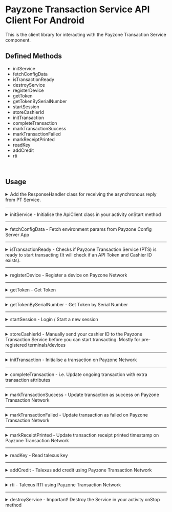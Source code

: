 # Payzone Transaction Service API Client For Android

This is the client library for interacting with the Payzone Transaction Service component.

## Defined Methods

- initService
- fetchConfigData
- isTransactionReady
- destroyService
- registerDevice
- getToken
- getTokenBySerialNumber
- startSession
- storeCashierId
- initTransaction
- completeTransaction
- markTransactionSuccess
- markTransactionFailed
- markReceiptPrinted
- readKey
- addCredit
- rti

<br/>

## Usage

<details>
  <summary>  Add the ResponseHandler class for receiving the asynchronous reply from PT Service. </summary>

    public class ResponseHandler extends Handler {
        @Override
        public void handleMessage(Message msg) {
            String response;
            switch (msg.what) {
                case MessageConstants.MSG_REGISTER_DEVICE:
                    response = ApiClient.decompressData(msg.getData().getString(MessageConstants.RESP_REGISTER_DEVICE));
                    System.out.println("## Register Device Response = "+response);
                    break;
                case MessageConstants.MSG_INIT_TRANSACTION:
                    response = ApiClient.decompressData(msg.getData().getString(MessageConstants.RESP_INIT_TRANSACTION));
                    System.out.println("## Transaction Initialised Response = "+response);
                    break;
                case MessageConstants.MSG_MARK_TRANS_SUCCESS:
                    response = ApiClient.decompressData(msg.getData().getString(MessageConstants.RESP_MARK_TRANS_SUCCESS));
                    System.out.println("## Marked Successful Response = "+response);
                    break;
                case MessageConstants.MSG_MARK_TRANS_FAILED:
                    response = ApiClient.decompressData(msg.getData().getString(MessageConstants.RESP_MARK_TRANS_FAILED));
                    System.out.println("## Marked Failed Response = "+response);
                    break;
                case MessageConstants.MSG_MARK_RECEIPT_PRINTED:
                    response = ApiClient.decompressData(msg.getData().getString(MessageConstants.RESP_MARK_RECEIPT_PRINTED));
                    System.out.println("## Marked Receipt Printed Response = "+response);
                    break;
                default:
                    super.handleMessage(msg);
            }
        }
    }

  <b>NOTE:</b>
  
  You will notice a `ApiClient.decompressData` method wrapped around the response. This is because we only send compress string response data.
  Android Bundle/Parcel has a size limit and to mitigate against that we have to compress our responses. Therefore, you have to decompress the response data for all message responses coming back from the Payzone Transaction Service.    
</details>
<hr/>

<details>
  <summary> initService - Initialise the ApiClient class in your activity onStart method</summary>
  <br>

    The ApiClient class constructor params are:

    - Your activity context.
    - Reply Messenger created using your Response handler.


    @Override
    protected void onStart() {
        super.onStart();
        responseHandler = new ResponseHandler();
        replyMessenger = new Messenger(responseHandler);
        apiClient = new ApiClient(getApplicationContext(), replyMessenger);
        apiClient.initService(); // Connects your app with the Payzone Transaction Service Component
    }


</details>
<hr/>

<details>
  <summary> fetchConfigData - Fetch environment params from Payzone Config Server App</summary>
  <br>

    The ApiClient class constructor params are:

    - Your activity context.
    - Reply Messenger created using your Response handler.


    @Override
    protected void onStart() {
        super.onStart();
        responseHandler = new ResponseHandler();
        replyMessenger = new Messenger(responseHandler);
        apiClient = new ApiClient(getApplicationContext(), replyMessenger);
        apiClient.initService(); // Connects your app with the Payzone Transaction Service Component
        apiClient.fetchConfigData(); // Fetch environment params
    }


</details>
<hr/>

<details>
  <summary>isTransactionReady - Checks if Payzone Transaction Service (PTS) is ready to start transacting (It will check if an API Token and Cashier ID exists). </summary>
  <br>

    boolean success =  apiClient.isTransactionReady();
    System.out.println("## Is Transaction Ready check sent to service queue: "+success);

  <b>Note:</b> 
  The call is Async and a response will be sent via the response handler.
</details>
<hr/>

<details>
  <summary>registerDevice - Register a device on Payzone Network </summary>
  <br>


    JSONObject obj = new JSONObject();
    obj.put("barcode", "267693243349691");
    obj.put("deviceId", "1545D2053");
    obj.put("tId", "49691");
    boolean success =  apiClient.registerDevice(obj);
    System.out.println("## Device Registration sent to service queue: "+success);


</details>
<hr/>

<details>
  <summary>getToken - Get Token </summary>
  <br>

    String tId = "49691";
    boolean success =  apiClient.getToken(tId);
    System.out.println("## Get Token Request sent to service queue: "+success);


</details>
<hr/>

<details>
  <summary>getTokenBySerialNumber - Get Token by Serial Number</summary>
  <br>

    String serialNumber = "1545D2053";
    boolean success =  apiClient.getTokenBySerialNumber(serialNumber);
    System.out.println("## Get Token By Serial Number Request sent to service queue: "+success);


</details>
<hr/>

<details>
  <summary>startSession - Login / Start a new session </summary>
  <br>


    JSONObject obj = new JSONObject();
    obj.put("pin", 1234);
    boolean success =  apiClient.startSession(obj);
    System.out.println("## Get Session Request sent to service queue: "+success);


</details>
<hr/>

<details>
  <summary>storeCashierId - Manually send your cashier ID to the Payzone Transaction Service before you can start transacting. Mostly for pre-registered terminals/devices </summary>
  <br>


    String cashierId = "1234";
    boolean success =  apiClient.storeCashierId(cashierId);
    System.out.println("## Get Store Cashier sent to service queue: "+success);


</details>
<hr/>

<details>
  <summary>initTransaction - Initialise a transaction on Payzone Network </summary>
  <br>
  
  Client App use case (For client apps with associated clientRef):


    JSONObject obj = new JSONObject();
    obj.put("clientRef", "294decdf-0d8d-4bc5-9921-7460ab737fba");
    obj.put("transactionGuid", "bfd0f250-66ce-11eb-863b-a5942ff6aec7");
    obj.put("transactionAmount", 1000);
    obj.put("barcode", "63385450042016567880");
    boolean success =  apiClient.initTransaction(obj);
    System.out.println("## Transaction init sent to service queue: "+success);

  Standard Payzone use case:
  
    JSONObject obj = new JSONObject();
    obj.put("transactionSource", "0");
    obj.put("productId", "24382");
    obj.put("transactionGuid", "bfd0f250-66ce-11eb-863b-a5942ff6aec7");
    obj.put("transactionAmount", 1000);
    obj.put("barcode", "63385450042016567880");
    boolean success =  apiClient.initTransaction(obj);
    System.out.println("## Transaction init sent to service queue: "+success);
      
</details>
<hr/>

<details>
  <summary>completeTransaction - i.e. Update ongoing transaction with extra transaction attributes </summary>
  <br>


    JSONObject obj = new JSONObject();
    obj.put("id", "bfd0f250-66ce-11eb-863b-a5942ff6aec7"); // i.e. Your transactionGuid
    obj.put("utrn", "1100883828292828"); // or this could be ticketNumber, extra_json_info object etc..
    obj.put("responseCode", "00"); // "00" for successful topup or "05" for failure.
    obj.put("smartMeterErrorText", "Something went wrong"); // Should in case it is a faulure
    boolean success =  apiClient.completeTransaction(obj);
    System.out.println("## Complete transaction request sent to service queue: "+success);


</details>
<hr/>

<details>
  <summary>markTransactionSuccess - Update transaction as success on Payzone Transaction Network </summary>
  <br>


    JSONObject obj = new JSONObject();
    obj.put("id", "bfd0f250-66ce-11eb-863b-a5942ff6aec7");
    boolean success =  apiClient.markTransactionSuccess(obj);
    System.out.println("## Mark transaction successful request sent to service queue: "+success);


</details>
<hr/>

<details>
  <summary>markTransactionFailed - Update transaction as failed on Payzone Transaction Network  </summary>
  <br>


    JSONObject obj = new JSONObject();
    obj.put("id", "bfd0f250-66ce-11eb-863b-a5942ff6aec7");
    boolean success =  apiClient.markTransactionFailed(obj);
    System.out.println("## Mark transaction failed request sent to service queue: "+success);


</details>
<hr/>

<details>
  <summary>markReceiptPrinted - Update transaction receipt printed timestamp on Payzone Transaction Network  </summary>
  <br>


    JSONObject obj = new JSONObject();
    obj.put("id", "bfd0f250-66ce-11eb-863b-a5942ff6aec7");
    boolean success =  apiClient.markReceiptPrinted(obj);
    System.out.println("## Transaction receipt printed request sent to service queue: "+success);


</details>
<hr/>

<details>
  <summary>readKey - Read talexus key </summary>
  <br>


    boolean success =  apiClient.readKey();
    System.out.println("## Read talexus key: " + success);


</details>
<hr/>


<details>
  <summary>addCredit - Talexus add credit using Payzone Transaction Network  </summary>
  <br>


    JSONObject obj = new JSONObject();
    obj.put("amount", "600");
    obj.put("productId", "68128");
    obj.put("keyImage", "555560321131866500366BE0400500550001D21C0000005AC000F779A2A1E350990B840084008400440004000400040004000400040044008400040004000400101101000F0D0000000000000000000000000000000000000000000080000098000000000000C04C000000000000000000000000000000000000000000003A94");
    boolean success =  apiClient.addCredit(obj);
    System.out.println("## Talexus add credit: "+success);


</details>
<hr/>

<details>
  <summary>rti - Talexus RTI using Payzone Transaction Network  </summary>
  <br>


    JSONObject obj = new JSONObject();
    obj.put("rtiReference", "05318140");
    obj.put("productId", "68129");
    obj.put("keyImage", "555560321131866500366BE0400500550001D21C0000005AC000F779A2A1E350990B840084008400440004000400040004000400040044008400040004000400101101000F0D0000000000000000000000000000000000000000000080000098000000000000C04C000000000000000000000000000000000000000000003A94");
    boolean success =  apiClient.rti(obj);
    System.out.println("## Talexus add credit: "+success);


</details>
<hr/>

<details>
  <summary>destroyService - Important! Destroy the Service in your activity onStop method</summary>
  <br>


    @Override
    protected void onStop() {
        super.onStop();
        if(apiClient.destroyService()) {
            System.out.println("## Disconnected from Payzone Transaction service...");
        }
    }


</details>
